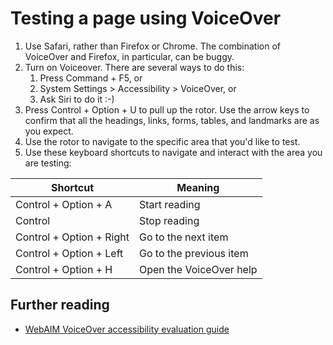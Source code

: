 # Testing a page using VoiceOver

1. Use Safari, rather than Firefox or Chrome.  The combination
of VoiceOver and Firefox, in particular, can be buggy.
1. Turn on Voiceover.  There are several ways to do this:
   1. Press Command + F5, or
   1. System Settings > Accessibility > VoiceOver, or
   1. Ask Siri to do it :-)
1. Press Control + Option + U to pull up the rotor.  Use the
arrow keys to confirm that all the headings, links, forms, tables,
and landmarks are as you expect.
1. Use the rotor to navigate to the specific area that you'd like
to test.
1. Use these keyboard shortcuts to navigate and interact with the
area you are testing:

| Shortcut | Meaning |
|---|---|
|Control + Option + A | Start reading |
|Control | Stop reading |
|Control + Option + Right | Go to the next item |
|Control + Option + Left | Go to the previous item |
|Control + Option + H | Open the VoiceOver help |


## Further reading

* [WebAIM VoiceOver accessibility evaluation guide](https://webaim.org/articles/voiceover/)
